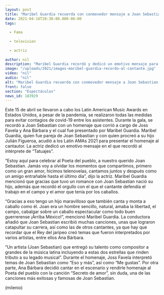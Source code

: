 ```yaml
---
layout: post
title: "Maribel Guardia recuerda con conmovedor mensaje a Joan Sebastian en los Latin AMAs 2021"
date: 2021-04-16T20:30:00.000-06:00
tags:
  
  - Fama
  
  - television
  
  - actriz
  
author: nil
description: "Maribel Guardia recordó y dedicó un emotivo mensaje para recordar a Joan Sebastian durante los Latin American Music Awards 2021. "
image: "/uploads/2021/images-maribel-guardia-recordo-al-cantante.jpg"
video: "nil"
audio: "nil"
alt: "Maribel Guardia recuerda con conmovedor mensaje a Joan Sebastian en los Latin AMAs 2021"
front: false
section: "Espectáculos"
news_id: 183929
---
```


Este 15 de abril se llevaron a cabo los Latin American Music Awards en Estados Unidos, a pesar de la pandemia, se realizaron todas las medidas para evitar contagios de covid-19 entre los asistentes. Durante la gala, se recordó a Joan Sebastian con un homenaje que corrió a cargo de Joss Favela y Ana Bárbara y el cual fue presentado por Maribel Guardia. Maribel Guardia, quien fue pareja de Joan Sebastian y con quien procreó a su hijo Julián Figueroa, acudió a los Latin AMAs 2021 para presentar el homenaje al cantautor. La actriz dedicó un emotivo mensaje en el que recordó al intérprete de “Tatuajes”. 

“Estoy aquí para celebrar al Poeta del pueblo, a nuestro querido Joan Sebastian. Jamás voy a olvidar los momentos que compartimos, primero como un gran amor, hicimos telenovelas, cantamos juntos y después como un amigo entrañable hasta el último día”, dijo la actriz. 
Maribel Guardia mencionó que gracias que tuvo un romance con Joan Sebastian nació su hijo, además que recordó el orgullo con el que el cantante defendía el trabajo en el campo y el amor que tenía por los caballos. 

“Gracias a eso tengo un hijo maravilloso que también canta y monta a caballo como él. Joan era un hombre sencillo, natural, amaba la libertad, el campo, cabalgar sobre un caballo espectacular como todo buen guerrerense ¡Arriba México!”, mencionó Maribel Guardia. 
La conductora añadió que Joan Sebastian escribió muchas canciones, unas que lograron catapultar su carrera, así como las de otros cantantes, ya que hay que recordar que el Rey del jaripeo creó temas que fueron interpretados por varios artistas, entre ellos Ana Bárbara. 

“Un artista (Joan Sebastian) que entregó su talento como compositor a grandes de la música latina incluyendo a estas dos estrellas que rinden tributo a su legado musical”. 
Durante el homenaje, Joss Favela interpretó temas de Joan Sebastian como “Eso y más”, así como “Me gustas”. Por otra parte, Ana Bárbara decidió cantar en el escenario y rendirle homenaje al Poeta del pueblo con la canción “Secreto de amor”, sin duda, una de las canciones más exitosas y famosas de Joan Sebastian. 

(milenio)